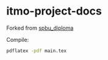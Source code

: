 # itmo-project-docs

Forked from [spbu_diploma](https://github.com/itonik/spbu_diploma)

Compile:

```bash
pdflatex -pdf main.tex
```
